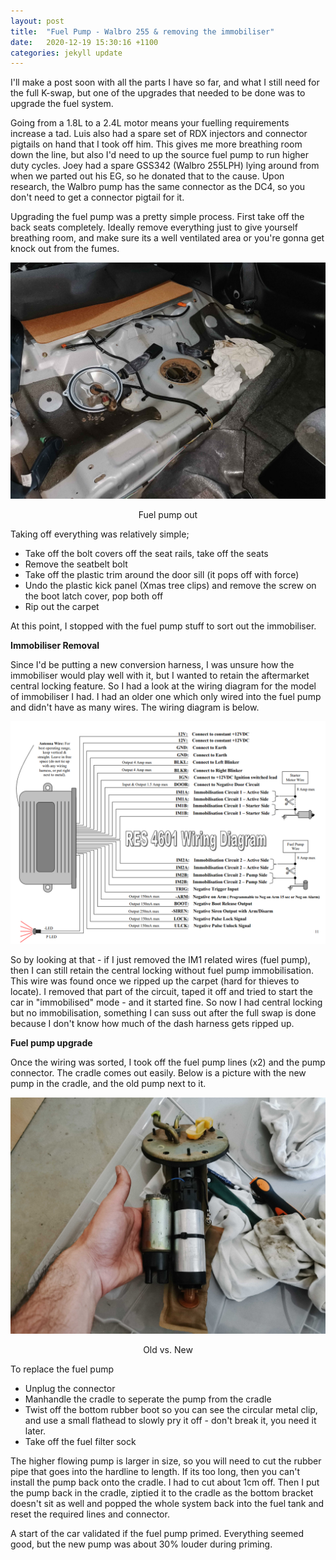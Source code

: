 ```yaml
---
layout: post
title:  "Fuel Pump - Walbro 255 & removing the immobiliser"
date:   2020-12-19 15:30:16 +1100
categories: jekyll update
---
```


I'll make a post soon with all the parts I have so far, and what I still need for the full K-swap, but one of the upgrades that needed to be done was to upgrade the fuel system. 

Going from a 1.8L to a 2.4L motor means your fuelling requirements increase a tad. Luis also had a spare set of RDX injectors and connector pigtails on hand that I took off him. This gives me more breathing room down the line, but also I'd need to up the source fuel pump to run higher duty cycles. Joey had a spare GSS342 (Walbro 255LPH) lying around from when we parted out his EG, so he donated that to the cause. Upon research, the Walbro pump has the same connector as the DC4, so you don't need to get a connector pigtail for it.


Upgrading the fuel pump was a pretty simple process. First take off the back seats completely. Ideally remove everything just to give yourself breathing room, and make sure its a well ventilated area or you're gonna get knock out from the fumes.

![Fuel pump out](/images/fuel_1.jpg)<center>
Fuel pump out
</center> 

Taking off everything was relatively simple;
* Take off the bolt covers off the seat rails, take off the seats
* Remove the seatbelt bolt
* Take off the plastic trim around the door sill (it pops off with force)
* Undo the plastic kick panel (Xmas tree clips) and remove the screw on the boot latch cover, pop both off
* Rip out the carpet

At this point, I stopped with the fuel pump stuff to sort out the immobiliser. 

<b>Immobiliser Removal</b>

Since I'd be putting a new conversion harness, I was unsure how the immobiliser would play well with it, but I wanted to retain the aftermarket central locking feature. So I had a look at the wiring diagram for the model of immobiliser I had. I had an older one which only wired into the fuel pump and didn't have as many wires. The wiring diagram is below.

![wiring](/images/fuel_3.png)<center>
</center> 

So by looking at that - if I just removed the IM1 related wires (fuel pump), then I can still retain the central locking without fuel pump immobilisation. This wire was found once we ripped up the carpet (hard for thieves to locate). I removed that part of the circuit, taped it off and tried to start the car in "immobilised" mode - and it started fine. So now I had central locking but no immobilisation, something I can suss out after the full swap is done because I don't know how much of the dash harness gets ripped up.

<b>Fuel pump upgrade</b>

Once the wiring was sorted, I took off the fuel pump lines (x2) and the pump connector. The cradle comes out easily. Below is a picture with the new pump in the cradle, and the old pump next to it.

![Fuel pump](/images/fuel_2.jpg)<center>
Old vs. New
</center> 

To replace the fuel pump
* Unplug the connector
* Manhandle the cradle to seperate the pump from the cradle
* Twist off the bottom rubber boot so you can see the circular metal clip, and use a small flathead to slowly pry it off - don't break it, you need it later.
* Take off the fuel filter sock 

The higher flowing pump is larger in size, so you will need to cut the rubber pipe that goes into the hardline to length. If its too long, then you can't install the pump back onto the cradle. I had to cut about 1cm off. Then I put the pump back in the cradle, ziptied it to the cradle as the bottom bracket doesn't sit as well and popped the whole system back into the fuel tank and reset the required lines and connector.

A start of the car validated if the fuel pump primed. Everything seemed good, but the new pump was about 30% louder during priming.
